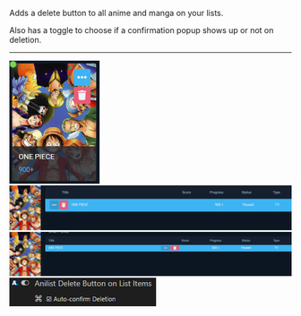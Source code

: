 Adds a delete button to all anime and manga on your lists.

Also has a toggle to choose if a confirmation popup shows up or not on deletion.

---

![Image of how a card entry is changed](https://raw.githubusercontent.com/p-laranjinha/userscripts/master/AniList%20Delete%20Button%20on%20List%20Items/images/card.png)
![Image of how a list entry is changed](https://raw.githubusercontent.com/p-laranjinha/userscripts/master/AniList%20Delete%20Button%20on%20List%20Items/images/list.png)
![Image of how a compact list entry is changed](https://raw.githubusercontent.com/p-laranjinha/userscripts/master/AniList%20Delete%20Button%20on%20List%20Items/images/list_compact.png)
![Image of how the option is displayed on Violentmonkey](https://raw.githubusercontent.com/p-laranjinha/userscripts/master/AniList%20Delete%20Button%20on%20List%20Items/images/option.png)
